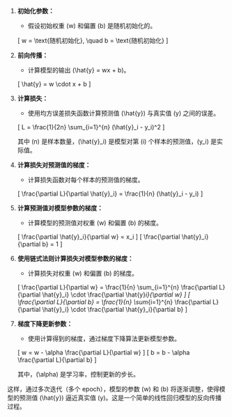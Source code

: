 

1. **初始化参数：**
   - 假设初始权重 \(w\) 和偏置 \(b\) 是随机初始化的。

   \[ w = \text{随机初始化}, \quad b = \text{随机初始化} \]

2. **前向传播：**
   - 计算模型的输出 \(\hat{y} = wx + b\)。

   \[ \hat{y} = w \cdot x + b \]

3. **计算损失：**
   - 使用均方误差损失函数计算预测值 \(\hat{y}\) 与真实值 \(y\) 之间的误差。

   \[ L = \frac{1}{2n} \sum_{i=1}^{n} (\hat{y}_i - y_i)^2 \]

   其中 \(n\) 是样本数量，\(\hat{y}_i\) 是模型对第 \(i\) 个样本的预测值，\(y_i\) 是实际值。

4. **计算损失对预测值的梯度：**
   - 计算损失函数对每个样本的预测值的梯度。

   \[ \frac{\partial L}{\partial \hat{y}_i} = \frac{1}{n} (\hat{y}_i - y_i) \]

5. **计算预测值对模型参数的梯度：**
   - 计算模型的预测值对权重 \(w\) 和偏置 \(b\) 的梯度。

   \[ \frac{\partial \hat{y}_i}{\partial w} = x_i \]
   \[ \frac{\partial \hat{y}_i}{\partial b} = 1 \]

6. **使用链式法则计算损失对模型参数的梯度：**
   - 计算损失对权重 \(w\) 和偏置 \(b\) 的梯度。

   \[ \frac{\partial L}{\partial w} = \frac{1}{n} \sum_{i=1}^{n} \frac{\partial L}{\partial \hat{y}_i} \cdot \frac{\partial \hat{y}_i}{\partial w} \]
   \[ \frac{\partial L}{\partial b} = \frac{1}{n} \sum_{i=1}^{n} \frac{\partial L}{\partial \hat{y}_i} \cdot \frac{\partial \hat{y}_i}{\partial b} \]

7. **梯度下降更新参数：**
   - 使用计算得到的梯度，通过梯度下降算法更新模型参数。

   \[ w = w - \alpha \frac{\partial L}{\partial w} \]
   \[ b = b - \alpha \frac{\partial L}{\partial b} \]

   其中，\(\alpha\) 是学习率，控制更新的步长。

这样，通过多次迭代（多个 epoch），模型的参数 \(w\) 和 \(b\) 将逐渐调整，使得模型的预测值 \(\hat{y}\) 逼近真实值 \(y\)。这是一个简单的线性回归模型的反向传播过程。
